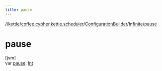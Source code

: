 ```yaml
---
title: pause
---
```

//[kettle](../../../../index.html)/[coffee.cypher.kettle.scheduler](../../index.html)/[ConfigurationBuilder](../index.html)/[Infinite](index.html)/[pause](pause.html)



# pause



[jvm]\
var [pause](pause.html): [Int](https://kotlinlang.org/api/latest/jvm/stdlib/kotlin/-int/index.html)





